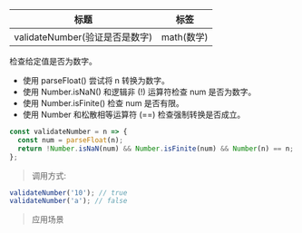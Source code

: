 | 标题                           | 标签       |
| ------------------------------ | ---------- |
| validateNumber(验证是否是数字) | math(数学) |

检查给定值是否为数字。

- 使用 parseFloat() 尝试将 n 转换为数字。
- 使用 Number.isNaN() 和逻辑非 (!) 运算符检查 num 是否为数字。
- 使用 Number.isFinite() 检查 num 是否有限。
- 使用 Number 和松散相等运算符 (==) 检查强制转换是否成立。

```js
const validateNumber = n => {
  const num = parseFloat(n);
  return !Number.isNaN(num) && Number.isFinite(num) && Number(n) == n;
};
```

> 调用方式:

```js
validateNumber('10'); // true
validateNumber('a'); // false
```

> 应用场景
